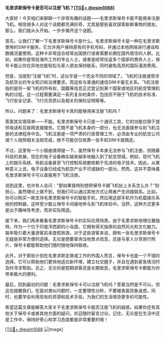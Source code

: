 **毛里求斯保号卡是否可以注册飞机？[[TG💪+ @esim1088](https://t.me/s/esim1088)]**

大家好！今天咱们来聊聊一个非常有趣的话题——毛里求斯保号卡能不能用来注册飞机。相信很多人对这个话题都充满好奇，尤其是那些喜欢探索新鲜事物的朋友。那么，我们就从头开始，一步步揭开这个谜题。

首先，让我们了解一下毛里求斯保号卡是什么。毛里求斯保号卡是一种在毛里求斯使用的SIM卡服务，它允许用户保持原有的手机号码，并通过本地网络进行通话和数据流量使用。这种卡非常适合经常出国旅行或者需要长期在国外居住的人群。比如，如果你是常驻海外工作的专业人士，或者是经常往返多个国家的商务人士，保号卡能让你在异地也能轻松与家人朋友保持联系，同时避免高昂的国际漫游费用。

但是，当提到“注册飞机”时，这似乎是一个完全不同的领域了。飞机的注册通常涉及航空业的专业知识和法律要求，而这些与普通的通信SIM卡毫无关系。飞机注册指的是将一架飞机的所有权、国籍等信息正式登记到某个国家或地区的航空管理机构的过程。这一过程需要满足一系列复杂的条件，包括但不限于飞机的技术标准、飞行安全记录、飞行员资质以及相关的保险证明等等。

所以，问题来了：毛里求斯保号卡真的能够用来注册飞机吗？

答案其实很简单——不能。毛里求斯保号卡只是一个通讯工具，它的功能仅限于提供电话和互联网连接服务。它既不是飞机本身的一部分，也无法直接参与到飞机注册的法律程序中去。飞机注册是一项严肃的行政管理工作，必须由专业的航空公司或个人按照相关法规完成，绝不可能仅仅依靠一张手机SIM卡就搞定。

不过，这里有一个小插曲值得提一下。虽然保号卡本身无法参与飞机注册，但随着科技的发展，现在的电子设备确实越来越多地融入到了航空领域。例如，现代飞机上的娱乐系统、导航设备甚至飞行控制系统都依赖于先进的电子技术。因此，从某种意义上说，电子设备已经成为航空产业不可或缺的一部分。然而，这并不意味着毛里求斯保号卡可以直接用于飞机注册。

说到这里，也许有人会问：“那如果我特别想把保号卡跟飞机扯上关系怎么办？”别担心，虽然理论上做不到，但我们可以通过其他方式让两者产生间接联系。比如，你可以购买一款支持毛里求斯保号卡的智能手机，然后用这部手机作为机载娱乐系统的控制器，这样至少能让保号卡间接地参与到飞机体验中。当然，这种方式更多是出于趣味性考虑，而非实际用途。

接下来，我们再来看看毛里求斯保号卡的实际应用场景。由于毛里求斯地理位置独特，作为一个位于印度洋西部的小岛国，它拥有得天独厚的自然风光和文化魅力。每年吸引着大量游客前来度假旅游。对于这些游客来说，拥有一张毛里求斯保号卡无疑是非常方便的选择。无论是想要查询当地景点信息，还是与家人分享旅行照片，保号卡都能帮助他们随时随地保持联络。

此外，对于那些计划在毛里求斯定居或工作的外国人而言，保号卡也是一个不错的选择。它可以帮助他们更快地适应新环境，建立社交圈子，并且在遇到紧急情况时及时寻求帮助。总之，无论你是短期游客还是长期居民，毛里求斯保号卡都能为你带来极大的便利。

最后，回到最初的问题：毛里求斯保号卡可以注册飞机吗？答案当然是不可以。但这也提醒我们，在面对类似问题时，一定要理性分析，不要被表面现象迷惑。同时，也要学会利用现有的资源和技术手段，为我们的生活增添更多的可能性。

希望这篇文章能解答大家关于毛里求斯保号卡能否注册飞机的疑惑。如果你还有其他关于保号卡或者其他方面的疑问，欢迎随时留言讨论。记住，无论是在生活中还是工作中，保持好奇心和学习态度都是非常重要的哦！

[[TG💪+ @esim1088](https://t.me/s/esim1088) ![Image](https://i.postimg.cc/4NQfJmqS/Snipaste-2025-05-13-00-14-12.png)]
